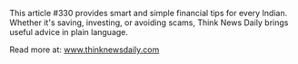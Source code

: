 This article #330 provides smart and simple financial tips for every Indian. Whether it's saving, investing, or avoiding scams, Think News Daily brings useful advice in plain language.

Read more at: www.thinknewsdaily.com